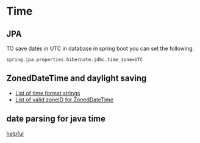 # Time

## JPA

TO save dates in UTC in database in spring boot you can set the following:

```shell
spring.jpa.properties.hibernate.jdbc.time_zone=UTC
```

## ZonedDateTime and daylight saving

- [List of time format strings](https://docs.oracle.com/javase/8/docs/api/java/text/SimpleDateFormat.html)
- [List of valid zoneID for ZonedDateTime](https://mkyong.com/java8/java-display-all-zoneid-and-its-utc-offset/)

## date parsing for java time

[helpful](https://stackoverflow.com/questions/27952472/serialize-deserialize-java-8-java-time-with-jackson-json-mapper)
